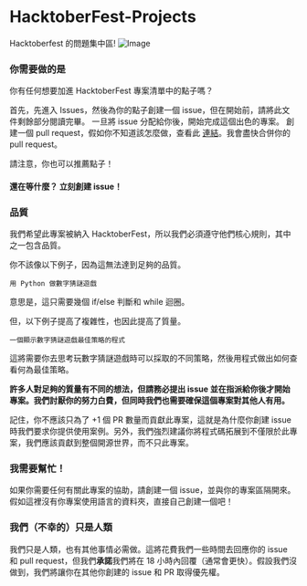 # HacktoberFest-Projects
Hacktoberfest 的問題集中區!
![Image](https://embed-fastly.wistia.com/deliveries/49bd387c40e2c5aada92abdf973bc46d.webp?image_crop_resized=960x540)
### 你需要做的是

你有任何想要加進 HacktoberFest 專案清單中的點子嗎？

首先，先進入 Issues，然後為你的點子創建一個 issue，但在開始前，請將此文件剩餘部分閱讀完畢。 一旦將 issue 分配給你後，開始完成這個出色的專案。 創建一個 pull request，假如你不知道該怎麼做，查看此 [連結](https://www.freecodecamp.org/news/how-to-make-your-first-pull-request-on-github-3/)。我會盡快合併你的 pull request。

請注意，你也可以推薦點子！

#### 還在等什麼？ **立刻**創建 issue！
### 品質
我們希望此專案被納入 HacktoberFest，所以我們必須遵守他們核心規則，其中之一包含品質。

你不該像以下例子，因為這無法達到足夠的品質。
```
用 Python 做數字猜謎遊戲
```

意思是，這只需要幾個 if/else 判斷和 while 迴圈。

但，以下例子提高了複雜性，也因此提高了質量。
```
一個顯示數字猜謎遊戲最佳策略的程式
```
這將需要你去思考玩數字猜謎遊戲時可以採取的不同策略，然後用程式做出如何查看何為最佳策略。 

**許多人對足夠的質量有不同的想法，但請務必提出 issue 並在指派給你後才開始專案。我們討厭你的努力白費，但同時我們也需要確保這個專案對其他人有用。**


記住，你不應該只為了 +1 個 PR 數量而貢獻此專案，這就是為什麼你創建 issue 時我們要求你提供使用案例。另外，我們強烈建議你將程式碼拓展到不僅限於此專案，我們應該貢獻到整個開源世界，而不只此專案。

### 我需要幫忙！
如果你需要任何有關此專案的協助，請創建一個 issue，並與你的專案區隔開來。假如這裡沒有你專案使用語言的資料夾，直接自己創建一個吧！

### 我們（不幸的）只是人類
我們只是人類，也有其他事情必需做。這將花費我們一些時間去回應你的 issue 和 pull request，但我們**承諾**我們將在 18 小時內回覆（通常會更快）。假設我們沒做到，我們將讓你在其他你創建的 issue 和 PR 取得優先權。
